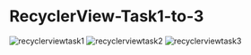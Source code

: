 # RecyclerView-Task1-to-3

![recyclerviewtask1](https://user-images.githubusercontent.com/50660072/111713237-48df1f80-8877-11eb-8d54-078185804738.png)
![recyclerviewtask2](https://user-images.githubusercontent.com/50660072/111713240-4e3c6a00-8877-11eb-8b9f-15dbe3d68a1b.png)
![recyclerviewtask3](https://user-images.githubusercontent.com/50660072/111713249-55fc0e80-8877-11eb-8dc2-684d8fd7d50d.png)
